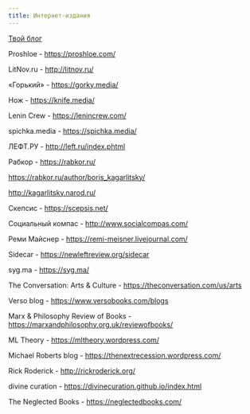 ```yaml
---
title: Интернет-издания
---
```


[Твой блог](/ru/jekyll)

Proshloe - <https://proshloe.com/>

LitNov.ru - <http://litnov.ru/>

«Горький» - <https://gorky.media/>

Нож - <https://knife.media/>

Lenin Crew - <https://lenincrew.com/>

spichka.media - <https://spichka.media/>

ЛЕФТ.РУ - <http://left.ru/index.phtml>

Рабкор - <https://rabkor.ru/>

https://rabkor.ru/author/boris_kagarlitsky/

http://kagarlitsky.narod.ru/

Скепсис - <https://scepsis.net/>

Социальный компас - <http://www.socialcompas.com/>

Реми Майснер - <https://remi-meisner.livejournal.com/>

Sidecar - <https://newleftreview.org/sidecar>

syg.ma - <https://syg.ma/>

The Conversation: Arts & Culture - <https://theconversation.com/us/arts>

Verso blog - <https://www.versobooks.com/blogs>

Marx & Philosophy Review of Books - <https://marxandphilosophy.org.uk/reviewofbooks/>

ML Theory - <https://mltheory.wordpress.com/>

Michael Roberts blog - <https://thenextrecession.wordpress.com/>

Rick Roderick - <http://rickroderick.org/>

divine curation - <https://divinecuration.github.io/index.html>

The Neglected Books - <https://neglectedbooks.com/>